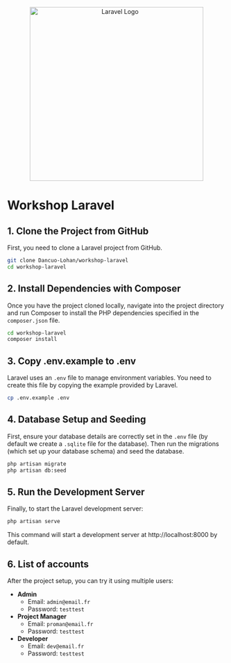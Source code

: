 <p align="center"><a href="https://laravel.com" target="_blank"><img src="https://raw.githubusercontent.com/laravel/art/master/logo-lockup/5%20SVG/2%20CMYK/1%20Full%20Color/laravel-logolockup-cmyk-red.svg" width="400" alt="Laravel Logo"></a></p>

# Workshop Laravel
## 1. Clone the Project from GitHub
First, you need to clone a Laravel project from GitHub.
```bash
git clone Dancuo-Lohan/workshop-laravel
cd workshop-laravel
```
## 2. Install Dependencies with Composer
Once you have the project cloned locally, navigate into the project directory and run Composer to install the PHP dependencies specified in the `composer.json` file.
```bash
cd workshop-laravel
composer install
```
## 3. Copy .env.example to .env
Laravel uses an `.env` file to manage environment variables. You need to create this file by copying the example provided by Laravel.
```bash
cp .env.example .env
```
## 4. Database Setup and Seeding
First, ensure your database details are correctly set in the `.env` file (by default we create a `.sqlite` file for the database). Then run the migrations (which set up your database schema) and seed the database.
```bash
php artisan migrate
php artisan db:seed
```
## 5. Run the Development Server
Finally, to start the Laravel development server:
```bash
php artisan serve
```
This command will start a development server at http://localhost:8000 by default.
## 6. List of accounts
After the project setup, you can try it using multiple users:
- **Admin**
    - Email: `admin@email.fr`
    - Password: `testtest`
- **Project Manager**
    - Email: `proman@email.fr`
    - Password: `testtest`
- **Developer**
    - Email: `dev@email.fr`
    - Password: `testtest`